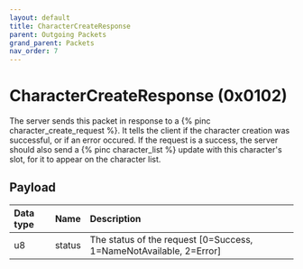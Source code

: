 ```yaml
---
layout: default
title: CharacterCreateResponse
parent: Outgoing Packets
grand_parent: Packets
nav_order: 7
---
```


# CharacterCreateResponse (0x0102)

The server sends this packet in response to a {% pinc character_create_request %}. It tells the client if the character creation was successful, or if an error occured. If the request is a success, the server should also send a {% pinc character_list %} update with this character's slot, for it to appear on the character list.

## Payload

| Data type            | Name            | Description                                                                                |
|:---------------------|:----------------|:-------------------------------------------------------------------------------------------|
| u8                   | status          | The status of the request [0=Success, 1=NameNotAvailable, 2=Error]                         |